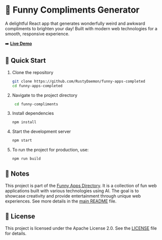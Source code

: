 # 🥹 Funny Compliments Generator

A delightful React app that generates wonderfully weird and awkward compliments to brighten your day! Built with modern web technologies for a smooth, responsive experience.

➡️ [**Live Demo**](https://compliments.funnyapps.directory/)

## 🚀 Quick Start

1. Clone the repository

   ```bash
   git clone https://github.com/RustyDaemon/funny-apps-completed
   cd funny-apps-completed
   ```

2. Navigate to the project directory

   ```bash
    cd funny-compliments
   ```

3. Install dependencies

   ```bash
   npm install
   ```

4. Start the development server

   ```bash
   npm start
   ```

5. To run the project for production, use:

   ```bash
   npm run build
   ```

## 📝 Notes

This project is part of the [Funny Apps Directory](https://funnyapps.directory/). It is a collection of fun web applications built with various technologies using AI. The goal is to showcase creativity and provide entertainment through unique web experiences. See more details in the [main README](../README.md) file.

## 📜 License

This project is licensed under the Apache License 2.0. See the [LICENSE](LICENSE) file for details.
